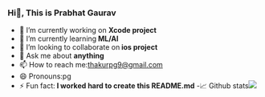### Hi👋, This is Prabhat Gaurav


- 🔭 I’m currently working on <b>Xcode project</b>
- 🌱 I’m currently learning<b> ML/AI</b>
- 👯 I’m looking to collaborate on<b> ios project</b>
- 💬 Ask me about <b>anything</b>
- 📫 How to reach me:<a href="thakurpg9@gmail.com">thakurpg9@gmail.com<a>
- 😄 Pronouns:pg
- ⚡ Fun fact:<b> I worked hard to create this README.md</b>
-📈 Github stats<img src=" https:/github-readme-stats.vercel.app/api?username=pgthakur&&show_icons=true&title_color=ffffff&icon_color=bb2acf&text_color=daf7dc&bg_color=151515">

